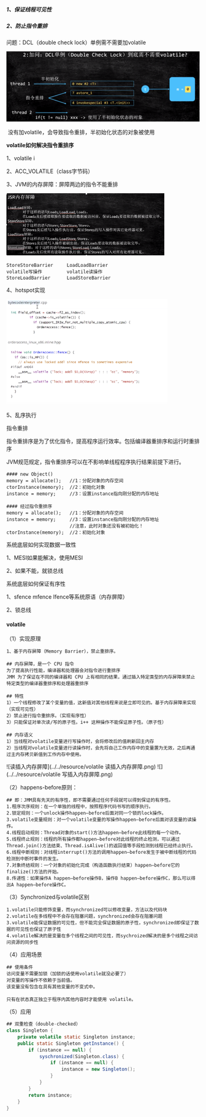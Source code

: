 ##### 1、保证线程可见性

##### 2、防止指令重排

问题：DCL（double check lock）单例需不需要加volatile

<img src="../../resource/DCL单例与volatile.png" style="zoom: 50%;" />

​		没有加volatile，会导致指令重排，半初始化状态的对象被使用



**volatile如何解决指令重排序**

1、volatile i

2、ACC_VOLATILE（class字节码）

3、JVM的内存屏障：屏障两边的指令不能重排

<img src="../../resource/JSR内存屏障.png" style="zoom:50%;" />

```
StoreStoreBarrier	  LoadLoadBarrier
volatile写操作			volatile读操作
StoreLoadBarrier	  LoadStoreBarrier
```

4、hotspot实现

<img src="../../resource/volatile的hotspot实现.png" style="zoom:70%;" />

5、乱序执行









指令重排

指令重排序是为了优化指令，提高程序运行效率。包括编译器重排序和运行时重排序

JVM规范规定，指令重排序可以在不影响单线程程序执行结果前提下进行。

```shell
#### new Object()
memory = allocate();   //1：分配对象的内存空间
ctorInstance(memory);  //2：初始化对象
instance = memory;     //3：设置instance指向刚分配的内存地址

#### 经过指令重排序
memory = allocate();   //1：分配对象的内存空间
instance = memory;     //3：设置instance指向刚分配的内存地址
                       //注意，此时对象还没有被初始化！
ctorInstance(memory);  //2：初始化对象
```



系统底层如何实现数据一致性

1、MESI如果能解决，使用MESI

2、如果不能，就锁总线



系统底层如何保证有序性

1、sfence mfence Ifence等系统原语（内存屏障）

2、锁总线





#### volatile

（1）实现原理

```shell
1、基于内存屏障（Memory Barrier），禁止重排序。

## 内存屏障，是一个 CPU 指令
为了提高执行性能，编译器和处理器会对指令进行重排序
JMM 为了保证在不同的编译器和 CPU 上有相同的结果，通过插入特定类型的内存屏障来禁止特定类型的编译器重排序和处理器重排序

## 特性
1）一个线程修改了某个变量的值，这新值对其他线程来说是立即可见的。基于内存屏障来实现（实现可见性）
2）禁止进行指令重排序。（实现有序性）
3）只能保证对单次读/写的原子性。i++ 这种操作不能保证原子性。（原子性）

## 内存语义
1）当线程对volatile变量进行写操作时，会将修改后的值刷新回主内存
2）当线程对volatile变量进行读操作时，会先将自己工作内存中的变量置为无效，之后再通过主内存拷贝新值到工作内存中使用。

```

![读插入内存屏障](../../resource/volatile 读插入内存屏障.png)      ![](../../resource/volatile 写插入内存屏障.png)

（2）happens-before原则：

```shell
## 即：JMM具有先天的有序性，即不需要通过任何手段就可以得到保证的有序性。
1.程序次序规则：在一个单独的线程中，按照程序代码书写的顺序执行。
2.锁定规则：一个unlock操作happen—before后面对同一个锁的lock操作。
3.volatile变量规则：对一个volatile变量的写操作happen—before后面对该变量的读操作。
4.线程启动规则：Thread对象的start()方法happen—before此线程的每一个动作。
5.线程终止规则：线程的所有操作都happen—before对此线程的终止检测，可以通过Thread.join()方法结束、Thread.isAlive()的返回值等手段检测到线程已经终止执行。
6.线程中断规则：对线程interrupt()方法的调用happen—before发生于被中断线程的代码检测到中断时事件的发生。
7.对象终结规则：一个对象的初始化完成（构造函数执行结束）happen—before它的finalize()方法的开始。
8.传递性：如果操作A happen—before操作B，操作B happen—before操作C，那么可以得出A happen—before操作C。
```

（3）Synchronized与volatile区别

```gfm
1.volatile只能修饰变量，而synchronized可以修改变量，方法以及代码块
2.volatile在多线程中不会存在阻塞问题，synchronized会存在阻塞问题
3.volatile能保证数据的可见性，但不能完全保证数据的原子性，synchronized即保证了数据的可见性也保证了原子性
4.volatile解决的是变量在多个线程之间的可见性，而sychroized解决的是多个线程之间访问资源的同步性
```

（4）应用场景

```shell
## 使用条件
访问变量不需要加锁（加锁的话使用volatile就没必要了）
对变量的写操作不依赖于当前值。
该变量没有包含在具有其他变量的不变式中。

只有在状态真正独立于程序内其他内容时才能使用 volatile。
```

（5）应用

```java
## 双重检查（double-checked）
class Singleton {
    private volatile static Singleton instance;
    public static Singleton getInstance() {
        if (instance == null) {
            syschronized(Singleton.class) {
                if (instance == null) {
                    instance = new Singleton();
                }
            }
        }
        return instance;
    } 
}
```

